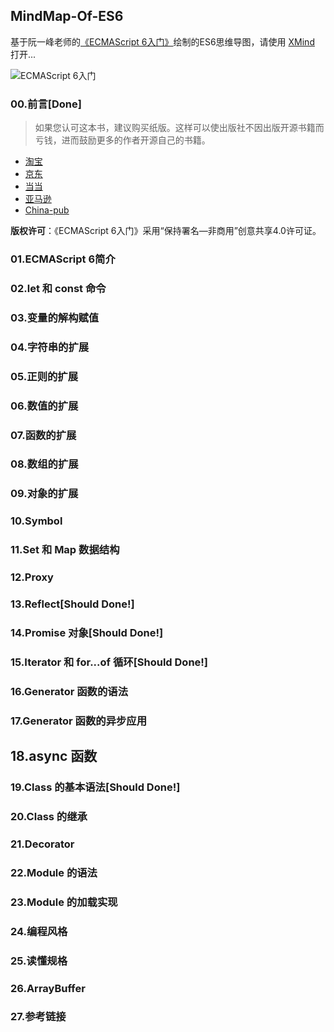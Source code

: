 MindMap-Of-ES6
-----------
基于阮一峰老师的[《ECMAScript 6入门》](http://es6.ruanyifeng.com/)绘制的ES6思维导图，请使用 [XMind](http://www.xmind.net/download/) 打开...


![ECMAScript 6入门](https://github.com/pyz1989/MindMap-Of-ES6/blob/master/Img/cover-3rd.jpg)


### 00.前言[Done]
> 如果您认可这本书，建议购买纸版。这样可以使出版社不因出版开源书籍而亏钱，进而鼓励更多的作者开源自己的书籍。

- [淘宝](https://s.taobao.com/search?q=ES6+%E6%A0%87%E5%87%86%E5%85%A5%E9%97%A8+%E7%AC%AC2%E7%89%88)
- [京东](http://item.jd.com/11849235.html)
- [当当](http://product.dangdang.com/23840431.html)
- [亚马逊](http://www.amazon.cn/ES6-%E6%A0%87%E5%87%86%E5%85%A5%E9%97%A8-%E9%98%AE%E4%B8%80%E5%B3%B0/dp/B01A18WWAG/)
- [China-pub](http://product.china-pub.com/4904712)


**版权许可**：《ECMAScript 6入门》采用“保持署名—非商用”创意共享4.0许可证。

### 01.ECMAScript 6简介

### 02.let 和 const 命令
### 03.变量的解构赋值
### 04.字符串的扩展
### 05.正则的扩展
### 06.数值的扩展
### 07.函数的扩展
### 08.数组的扩展
### 09.对象的扩展
### 10.Symbol

### 11.Set 和 Map 数据结构
### 12.Proxy
### 13.Reflect[Should Done!]
### 14.Promise 对象[Should Done!]
### 15.Iterator 和 for...of 循环[Should Done!]
### 16.Generator 函数的语法
### 17.Generator 函数的异步应用
## 18.async 函数
### 19.Class 的基本语法[Should Done!]
### 20.Class 的继承
### 21.Decorator
### 22.Module 的语法
### 23.Module 的加载实现

### 24.编程风格
### 25.读懂规格
### 26.ArrayBuffer
### 27.参考链接
